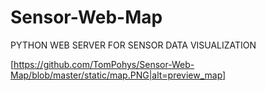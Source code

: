 # Sensor-Web-Map
PYTHON WEB SERVER FOR SENSOR DATA VISUALIZATION

[https://github.com/TomPohys/Sensor-Web-Map/blob/master/static/map.PNG|alt=preview_map]
